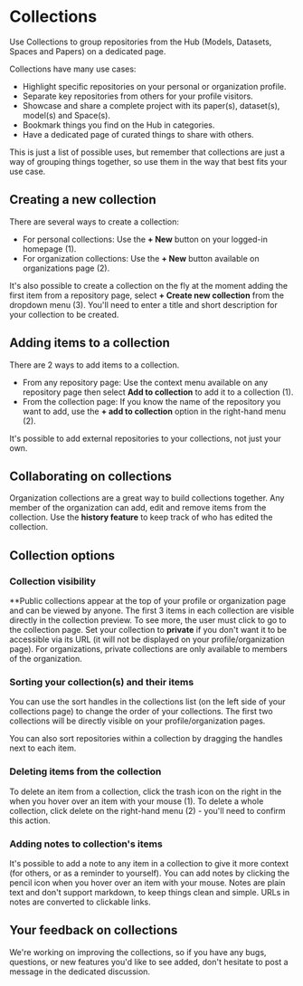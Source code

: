 # Collections

Use Collections to group repositories from the Hub (Models, Datasets, Spaces and Papers) on a dedicated page.

Collections have many use cases:

- Highlight specific repositories on your personal or organization profile.
- Separate key repositories from others for your profile visitors.
- Showcase and share a complete project with its paper(s), dataset(s), model(s) and Space(s).
- Bookmark things you find on the Hub in categories.
- Have a dedicated page of curated things to share with others.

This is just a list of possible uses, but remember that collections are just a way of grouping things together, so use them in the way that best fits your use case.

## Creating a new collection

There are several ways to create a collection:

- For personal collections: Use the **+ New** button on your logged-in homepage (1).
- For organization collections: Use the **+ New** button available on organizations page (2).

It's also possible to create a collection on the fly at the moment adding the first item from a repository page, select **+ Create new collection** from the dropdown menu (3).
You'll need to enter a title and short description for your collection to be created.

## Adding items to a collection

There are 2 ways to add items to a collection.

- From any repository page: Use the context menu available on any repository page then select **Add to collection** to add it to a collection (1).
- From the collection page: If you know the name of the repository you want to add, use the **+ add to collection** option in the right-hand menu (2).

It's possible to add external repositories to your collections, not just your own.

## Collaborating on collections

Organization collections are a great way to build collections together. Any member of the organization can add, edit and remove items from the collection.
Use the **history feature** to keep track of who has edited the collection.

## Collection options

### Collection visibility

**Public collections appear at the top of your profile or organization page and can be viewed by anyone. The first 3 items in each collection are visible directly in the collection preview. To see more, the user must click to go to the collection page.
Set your collection to **private** if you don't want it to be accessible via its URL (it will not be displayed on your profile/organization page). For organizations, private collections are only available to members of the organization.

### Sorting your collection(s) and their items

You can use the sort handles in the collections list (on the left side of your collections page) to change the order of your collections. The first two collections will be directly visible on your profile/organization pages.

You can also sort repositories within a collection by dragging the handles next to each item.

### Deleting items from the collection

To delete an item from a collection, click the trash icon on the right in the when you hover over an item with your mouse (1). To delete a whole collection, click delete on the right-hand menu (2) - you'll need to confirm this action.

### Adding notes to collection's items

It's possible to add a note to any item in a collection to give it more context (for others, or as a reminder to yourself). You can add notes by clicking the pencil icon when you hover over an item with your mouse. Notes are plain text and don't support markdown, to keep things clean and simple. URLs in notes are converted to clickable links.

## Your feedback on collections

We're working on improving the collections, so if you have any bugs, questions, or new features you'd like to see added, don't hesitate to post a message in the dedicated discussion.
